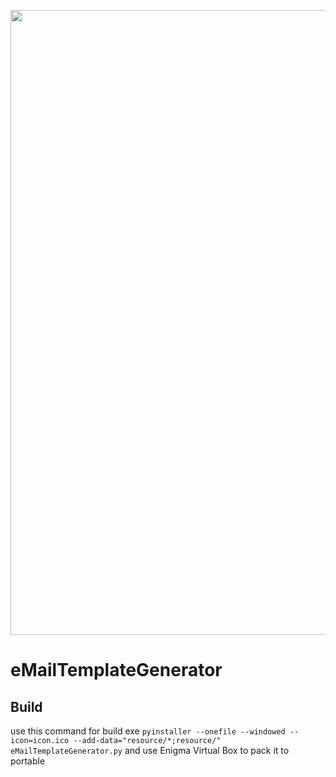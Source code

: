 <p align="center"><a href="https://dhl.com" target="_blank"><img src="https://upload.wikimedia.org/wikipedia/commons/thumb/a/ac/DHL_Logo.svg/2560px-DHL_Logo.svg.png" width="1000"></a></p>

# eMailTemplateGenerator

## Build
use this command for build exe ``` pyinstaller --onefile --windowed --icon=icon.ico --add-data="resource/*;resource/" eMailTemplateGenerator.py ```
and use Enigma Virtual Box to pack it to portable